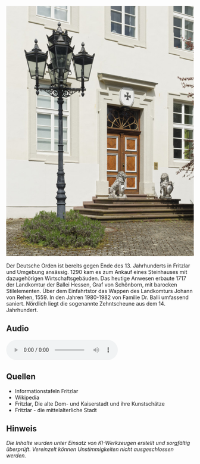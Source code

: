![Deutschordenhaus](./images/fritzlar/p18.jpg)

Der Deutsche Orden ist bereits gegen Ende des 13. Jahrhunderts in Fritzlar und Umgebung ansässig. 1290 kam es zum Ankauf eines Steinhauses mit dazugehörigen Wirtschaftsgebäuden. Das heutige Anwesen erbaute 1717 der Landkomtur der Ballei Hessen, Graf von Schönborn, mit barocken Stilelementen.
Über dem Einfahrtstor das Wappen des Landkomturs Johann von Rehen, 1559.
In den Jahren 1980-1982 von Familie Dr. Balli umfassend saniert. Nördlich liegt die sogenannte Zehntscheune aus dem 14. Jahrhundert.

## Audio

<audio controls class="full-width-audio">
  <source src="locales/fritzlar/de/p1.mp3" type="audio/mpeg">
  Dein Browser unterstützt kein Audioelement.
</audio>

## Quellen

- Informationstafeln Fritzlar
- Wikipedia
- Fritzlar, Die alte Dom- und Kaiserstadt und ihre Kunstschätze
- Fritzlar - die mittelalterliche Stadt

## Hinweis

_Die Inhalte wurden unter Einsatz von KI-Werkzeugen erstellt und sorgfältig überprüft. Vereinzelt können Unstimmigkeiten nicht ausgeschlossen werden._